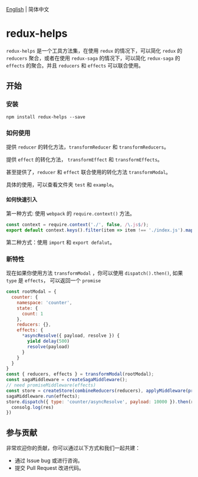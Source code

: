 [English](./README.md) | 简体中文

# redux-helps

`redux-helps` 是一个工具方法集，在使用 `redux` 的情况下，可以简化 `redux` 的 `reducers` 聚合，或者在使用 `redux-saga` 的情况下，可以简化 `redux-saga` 的 `effects` 的聚合。并且 `reducers` 和 `effects` 可以联合使用。

## 开始

### 安装

```
npm install redux-helps --save
```

### 如何使用

提供 `reducer` 的转化方法，`transformReducer` 和 `transformReducers`。

提供 `effect` 的转化方法， `transformEffect` 和 `transformEffects`。

甚至提供了，`reducer` 和 `effect` 联合使用的转化方法 `transformModal`。

具体的使用，可以查看文件夹 `test` 和 `example`。

#### 如何快速引入

第一种方式: 使用 `webpack` 的 `require.context()` 方法。

```javascript
const context = require.context('./', false, /\.js$/);
export default context.keys().filter(item => item !== './index.js').map(key => context(key));
```

第二种方式：使用 `import` 和 `export defalut`。


### 新特性

现在如果你使用方法 `transformModal` ，你可以使用 `dispatch().then()`, 如果 `type` 是 `effects`， 可以返回一个 `promise`

```javascript
const rootModal = {
  counter: {
    namespace: 'counter',
    state: {
      count: 1
    },
    reducers: {},
    effects: {
      *asyncResolve({ payload, resolve }) {
        yield delay(500)
        resolve(payload)
      }
    }
  }
}
const { reducers, effects } = transformModal(rootModal);
const sagaMiddleware = createSagaMiddleware();
// need promiseMiddleware(effects)
const store = createStore(combineReducers(reducers), applyMiddleware(promiseMiddleware(effects), sagaMiddleware));
sagaMiddleware.run(effects);
store.dispatch({ type: 'counter/asyncResolve', payload: 10000 }).then(res => {
  consolg.log(res)
})
```

## 参与贡献

非常欢迎你的贡献，你可以通过以下方式和我们一起共建：

- 通过 Issue bug 或进行咨询。
- 提交 Pull Request 改进代码。
